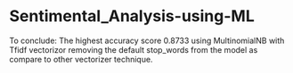 # Sentimental_Analysis-using-ML
To conclude:
The highest accuracy score 0.8733 using MultinomialNB with Tfidf vectorizor removing the default stop_words from the model as compare to other vectorizer technique.
